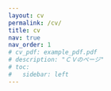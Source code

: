 ```yaml
---
layout: cv
permalink: /cv/
title: cv
nav: true
nav_order: 1
# cv_pdf: example_pdf.pdf
# description: "ＣＶのぺージ"
# toc:
#   sidebar: left
---
```

